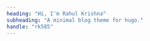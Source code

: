 ```yaml
---
heading: "Hi, I'm Rahul Krishna"
subheading: "A minimal blog theme for hugo."
handle: "rk585"
---
```

